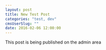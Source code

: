 ```yaml
---
layout: post
title: New Test Post
categories: "test, dev"
cmsUserSlug: ""
date: 2016-02-06 12:00:00
---
```


This post is being published on the admin area